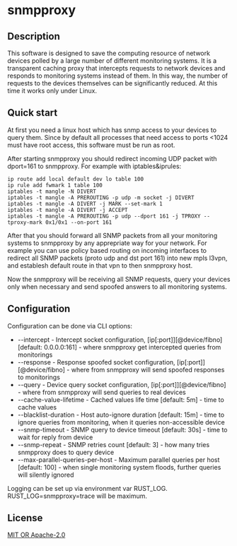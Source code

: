 snmpproxy
====================

## Description

This software is designed to save the computing resource of network devices polled by a large number of different monitoring systems.
It is a transparent caching proxy that intercepts requests to network devices and responds to monitoring systems instead of them.
In this way, the number of requests to the devices themselves can be significantly reduced.
At this time it works only under Linux.

## Quick start

At first you need a linux host which has snmp access to your devices to query them.
Since by default all processes that need access to ports <1024 must have root access, this software must be run as root.

After starting snmpproxy you should redirect incoming UDP packet with dport=161 to snmpproxy. For example with iptables&iprules:
```
ip route add local default dev lo table 100
ip rule add fwmark 1 table 100
iptables -t mangle -N DIVERT
iptables -t mangle -A PREROUTING -p udp -m socket -j DIVERT
iptables -t mangle -A DIVERT -j MARK --set-mark 1
iptables -t mangle -A DIVERT -j ACCEPT
iptables -t mangle -A PREROUTING -p udp --dport 161 -j TPROXY --tproxy-mark 0x1/0x1 --on-port 161
```

After that you should forward all SNMP packets from all your monitoring systems to snmpproxy by any apprepriate way for your network.
For example you can use policy based routing on incoming interfaces to redirect all SNMP packets (proto udp and dst port 161) into new mpls l3vpn, and establesh default route in that vpn to then snmpproxy host.

Now the snmpproxy will be receiving all SNMP requests, query your devices only when necessary and send spoofed answers to all monitoring systems.

## Configuration

Configuration can be done via CLI options:

* --intercept - Intercept socket configuration, [ip[:port]][@device/fibno] [default: 0.0.0.0:161] - where snmpproxy get intercepted queries from monitorings
* --response  - Response spoofed socket configuration, [ip[:port]][@device/fibno] - where from snmpproxy will send spoofed responses to monitorings
* --query     - Device query socket configuration, [ip[:port]][@device/fibno] - where from snmpproxy will send queries to real devices
* --cache-value-lifetime - Cached values life time [default: 5m] - time to cache values
* --blacklist-duration   - Host auto-ignore duration [default: 15m] - time to ignore queries from monitoring, when it queries non-accessible device
* --snmp-timeout         - SNMP query to device timeout [default: 30s] - time to wait for reply from device
* --snmp-repeat          - SNMP retries count [default: 3] - how many tries snmpproxy does to query device
* --max-parallel-queries-per-host - Maximum parallel queries per host [default: 100] - when single monitoring system floods, further queries will silently ignored

Logging can be set up via environment var RUST_LOG. RUST_LOG=snmpproxy=trace will be maximum.

## License

[MIT OR Apache-2.0](LICENSE)
